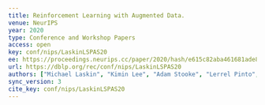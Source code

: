 ```yaml
---
title: Reinforcement Learning with Augmented Data.
venue: NeurIPS
year: 2020
type: Conference and Workshop Papers
access: open
key: conf/nips/LaskinLSPAS20
ee: https://proceedings.neurips.cc/paper/2020/hash/e615c82aba461681ade82da2da38004a-Abstract.html
url: https://dblp.org/rec/conf/nips/LaskinLSPAS20
authors: ["Michael Laskin", "Kimin Lee", "Adam Stooke", "Lerrel Pinto", "Pieter Abbeel", "Aravind Srinivas"]
sync_version: 3
cite_key: conf/nips/LaskinLSPAS20
---
```

